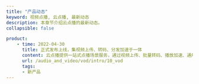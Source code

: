 ```yaml
---
title: "产品动态"
keyword: 视频点播, 云点播, 最新动态
description: 本章节介绍云点播的最新动态。
collapsible: false

product:
    - time: 2022-04-30
      title: 正式发布上线，集视频上传、转码、分发加速于一体
      content: 云点播提供一站式点播场景服务，通过视频上传、批量转码、播放加速、通用播放器 SDK 等功能为客户提供高品质的产品体验。
      url: /audio_and_video/vod/intro/10_vod
      tags:
      - 新产品
---
```


<!-- 设置上述参数可生成产品动态页  -->
